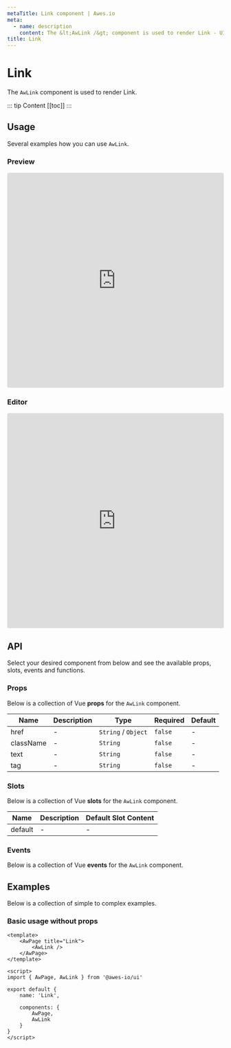 ```yaml
---
metaTitle: Link сomponent | Awes.io
meta:
  - name: description
    content: The &lt;AwLink /&gt; component is used to render Link - UI Vue component for Awes.io.
title: Link
---
```

# Link

The `AwLink` component is used to render Link.

::: tip Content
[[toc]]
:::

## Usage
Several examples how you can use `AwLink`.

### Preview
<iframe
     src='https://codesandbox.io/embed/github/awes-io/client/tree/master/examples/basic-ui?autoresize=1&fontsize=14&hidenavigation=1&initialpath=%2Faw-link&module=%2Fpages%2Faw-link.vue&theme=dark&view=preview'
     style='width:100%; height:500px; border:0; border-radius: 4px; overflow:hidden;'
     title='basic-ui'
     allow='geolocation; microphone; camera; midi; vr; accelerometer; gyroscope; payment; ambient-light-sensor; encrypted-media; usb'
     sandbox='allow-modals allow-forms allow-popups allow-scripts allow-same-origin'
   ></iframe>

### Editor
<iframe
     src='https://codesandbox.io/embed/github/awes-io/client/tree/master/examples/basic-ui?autoresize=1&fontsize=14&hidenavigation=1&initialpath=%2Faw-link&module=%2Fpages%2Faw-link.vue&theme=dark&view=editor'
     style='width:100%; height:500px; border:0; border-radius: 4px; overflow:hidden;'
     title='basic-ui'
     allow='geolocation; microphone; camera; midi; vr; accelerometer; gyroscope; payment; ambient-light-sensor; encrypted-media; usb'
     sandbox='allow-modals allow-forms allow-popups allow-scripts allow-same-origin'
   ></iframe>

## API
Select your desired component from below and see the available props, slots, events and functions.

### Props
Below is a collection of Vue **props** for the `AwLink` component.
<!-- @vuese:AwLink:props:start -->
|Name|Description|Type|Required|Default|
|---|---|---|---|---|
|href|-|`String` /  `Object`|`false`|-|
|className|-|`String`|`false`|-|
|text|-|`String`|`false`|-|
|tag|-|`String`|`false`|-|

<!-- @vuese:AwLink:props:end -->




### Slots
Below is a collection of Vue **slots** for the `AwLink` component.
<!-- @vuese:AwLink:slots:start -->
|Name|Description|Default Slot Content|
|---|---|---|
|default|-|-|

<!-- @vuese:AwLink:slots:end -->





### Events
Below is a collection of Vue **events** for the `AwLink` component.
<!-- @vuese:AwLink:events:start -->

<!-- @vuese:AwLink:events:end -->
## Examples
Below is a collection of simple to complex examples.

### Basic usage without props
```vue
<template>
    <AwPage title="Link">
        <AwLink />
    </AwPage>
</template>

<script>
import { AwPage, AwLink } from '@awes-io/ui'

export default {
    name: 'Link',

    components: {
        AwPage,
        AwLink
    }
}
</script>

```

